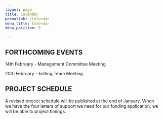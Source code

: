 ```yaml
---
layout: page
title: Calendar
permalink: /Calendar
menu_title: Calendar
menu_position: 8

---
```

## FORTHCOMING EVENTS

14th February - Management Committee Meeting

20th February - Editing Team Meeting

## PROJECT SCHEDULE

A revised project schedule will be published at the end of January.  When we have the four letters of support we need for our funding application, we will be able to project timings.

